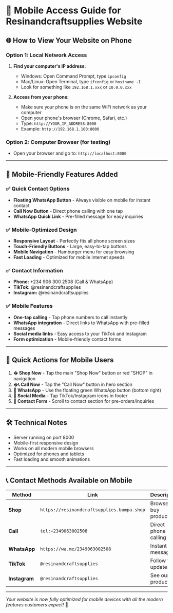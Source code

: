 # 📱 Mobile Access Guide for Resinandcraftsupplies Website

## 🌐 How to View Your Website on Phone

### Option 1: Local Network Access
1. **Find your computer's IP address:**
   - Windows: Open Command Prompt, type `ipconfig`
   - Mac/Linux: Open Terminal, type `ifconfig` or `hostname -I`
   - Look for something like `192.168.1.xxx` or `10.0.0.xxx`

2. **Access from your phone:**
   - Make sure your phone is on the same WiFi network as your computer
   - Open your phone's browser (Chrome, Safari, etc.)
   - Type: `http://YOUR_IP_ADDRESS:8000`
   - Example: `http://192.168.1.100:8000`

### Option 2: Computer Browser (for testing)
- Open your browser and go to: `http://localhost:8000`

---

## 📱 Mobile-Friendly Features Added

### ✅ **Quick Contact Options**
- **Floating WhatsApp Button** - Always visible on mobile for instant contact
- **Call Now Button** - Direct phone calling with one tap
- **WhatsApp Quick Link** - Pre-filled message for easy inquiries

### ✅ **Mobile-Optimized Design**
- **Responsive Layout** - Perfectly fits all phone screen sizes
- **Touch-Friendly Buttons** - Large, easy-to-tap buttons
- **Mobile Navigation** - Hamburger menu for easy browsing
- **Fast Loading** - Optimized for mobile internet speeds

### ✅ **Contact Information**
- **Phone:** +234 906 300 2508 (Call & WhatsApp)
- **TikTok:** @resinandcraftsupplies
- **Instagram:** @resinandcraftsupplies

### ✅ **Mobile Features**
- **One-tap calling** - Tap phone numbers to call instantly
- **WhatsApp integration** - Direct links to WhatsApp with pre-filled messages
- **Social media links** - Easy access to your TikTok and Instagram
- **Form optimization** - Mobile-friendly contact forms

---

## 🚀 Quick Actions for Mobile Users

1. **�️ Shop Now** - Tap the main "Shop Now" button or red "SHOP" in navigation
2. **�📞 Call Now** - Tap the "Call Now" button in hero section
3. **💬 WhatsApp** - Use the floating green WhatsApp button (bottom right)
4. **📱 Social Media** - Tap TikTok/Instagram icons in footer
5. **📧 Contact Form** - Scroll to contact section for pre-orders/inquiries

---

## 🛠 Technical Notes

- Server running on port 8000
- Mobile-first responsive design
- Works on all modern mobile browsers
- Optimized for phones and tablets
- Fast loading and smooth animations

---

## 📞 Contact Methods Available on Mobile

| Method | Link | Description |
|--------|------|-------------|
| **Shop** | `https://resinandcraftsupplies.bumpa.shop` | Browse & buy products |
| **Call** | `tel:+2349063002508` | Direct phone calling |
| **WhatsApp** | `https://wa.me/2349063002508` | Instant messaging |
| **TikTok** | `@resinandcraftsupplies` | Follow for updates |
| **Instagram** | `@resinandcraftsupplies` | See our products |

---

*Your website is now fully optimized for mobile devices with all the modern features customers expect!* 🎉